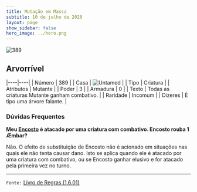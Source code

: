 ```yaml
---
title: Mutação em Massa
subtitle: 10 de julho de 2020
layout: page
show_sidebar: false
hero_image: ../hero.png
---
```


![389](https://cdn.keyforgegame.com/media/card_front/pt/479_389_62HXJ98MX482_pt.png)

## Arvorrível

|----|----|
| Número | 389 |
| Casa | ![Untamed](https://archonarcana.com/images/thumb/b/bd/Untamed.png/22px-Untamed.png "Indomados") |
| Tipo | Criatura |
| Atributos | Mutante |
| Poder | 3 |
| Armadura | 0 |
| Texto | Todas as criaturas Mutante ganham  combativo. |
| Raridade | Incomum |
| Dizeres | É tipo uma árvore falante. |

### Dúvidas Frequentes

**Meu [Encosto](/mm/257) é atacado por uma criatura com combativo.
Encosto rouba 1 Æmbar?**

Não. O efeito de substituição de Encosto não é acionado em situações
nas quais ele não tenta causar dano. Isto se aplica quando ele é atacado
por uma criatura com combativo, ou se Encosto ganhar elusivo e for
atacado pela primeira vez no turno.

<hr/>

`Fonte:` [Livro de Regras (1.6.01)](https://drive.google.com/open?id=1YNhLKUC0xfriiMwFYpDu1Go3zPJw6gYo)

